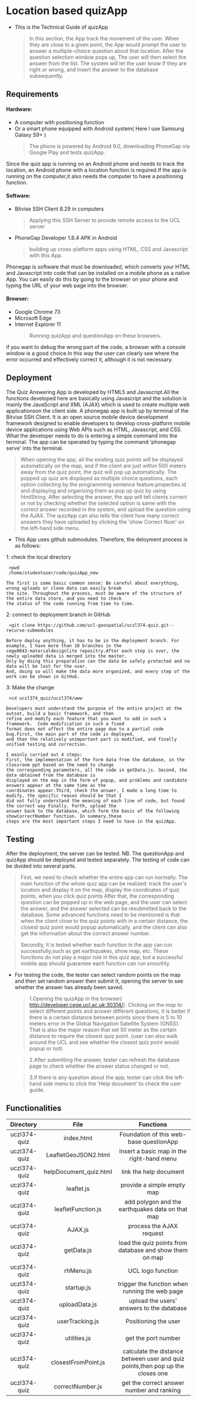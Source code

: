 # Location based quizApp
- This is the Technical Guide of quizApp
	>In this section, the App track the movement of the user. When they are close to a given point, 
	the App would prompt the user to answer a multiple-choice question about that location. After the 
	question selection window pops up, The user will then select the answer from the list. The system
	will let the user know if they are right or wrong, and insert the answer to the database subsequently.

## Requirements
#### Hardware: 	

- A computer with positioning function 
- Or a smart phone equipped with Android system( Here I use Samsung Galaxy S9+ )
	 >The phone is powered by Android 9.0, downloading PhoneGap via Google Play and tests quizApp.

Since the quiz app is running on an Android phone and needs to track the location, an Android phone with a location
 function is required.If the app is running on the computer,it also needs the computer to have a positioning function.

#### Software:
- Bitvise SSH Client 8.29 in computers 
	 >Applying this SSH Server to provide remote access to the UCL server
- PhoneGap Developer 1.8.4 APK in Android 
	 >building up cross-platform apps using HTML, CSS and Javascript with this App.
	 
Phonegap is software that must be downloaded, which converts your HTML and Javascript into code that can be installed on a mobile phone as a native App. You can easily do this by going to the browser on your phone and typing the URL of your web page into the browser.

####  Browser: 
- Google Chrome 73 
- Microsoft Edge
- Internet Explorer 11
	>Running quizApp and questionApp on these browsers. 

if you want to debug the wrong part of the code, a browser with a console window is a good choice.In this way the user can clearly see where the error occurred and effectively correct it, although it is not necessary.

## Deployment
The Quiz Answering App is developed by HTML5 and Javascript.All the functions developed here are basically using Javascript and the solution 
is mainly the JavaScript and XML (AJAX) which is used  to create multiple web applicationson the client side.  A phonegap app is built up
 by terminal of the Bitvise SSH Client. It is an open source mobile device development framework designed to enable developers to develop 
 cross-platform mobile device applications using Web APIs such as HTML, Javascript, and CSS. What the developer needs to do is entering a simple command into
the terminal. The app can be operated by typing the command 'phonegap serve' into the terminal.
>When opening the app, all the existing quiz points will be displayed automatically on the map, and if the client are just within 500 meters away from
 the quiz point, the quiz will pop up automatically. The popped up quiz are displayed as multiple choice questions, each option collecting by the 
 programming sentence feature.properties.id and displaying and organizing them as pop up quiz by using htmlString. After selecting the answer,
 the app will tell clients correct or not by checking whether the selected option is same with the correct answer recorded in the system, 
 and upload the question using the AJAX. The quizApp can also tells the client how many correct answers they have uploaded by clicking the 'show Correct Num' on the 
 left-hand side menu.
 
 - This App uses github submodules. Therefore, the deloyment process is as follows:
 
 1: check the local directory
	
	 >pwd
	 /home/studentuser/code/quizApp_new

	The first is some basic common sense: Be careful about everything, wrong uploads or clone data can easily break 
	the site. Throughout the process, must be aware of the structure of the entire data store, and you need to check
	the status of the code running from time to time.
	
2: connect to deployment branch in GitHub
	
	 >git clone https://github.com/ucl-geospatial/uczl374-quiz.git--recurse-submodules
	
	Before deploy anything, it has to be in the deployment branch. For example, I have more than 10 branches in the 
	cege0043-materialdesignlite repositry.After each step is over, the newly uploaded data is merged into the master.
	Only by doing this preparation can the data be safely protected and no data will be lost for the user. 
	And, doing so will make the data more organized, and every step of the work can be shown in GitHub.
	
3: Make the change

	 >cd uczl374_quiz/uczl374/www
	
	Developers must understand the purpose of the entire project at the outset, build a basic framework, and then 
	refine and modify each feature that you want to add in such a framework.  Code modification in such a fixed 
	format does not affect the entire page due to a partial code bug.First, the main part of the code is deployed,
	and then the relatively unimportant part is modified, and finally unified testing and correction.
	
	I mainly carried out 4 steps:
	First, the implementation of the form data from the database, in the classroom ppt based on the need to change 
	the corresponding parameters, all the code in getData.js. Second, the data obtained from the database is 
	displayed on the map in the form of popup, and problems and candidate answers appear at the same time as the 
	coordinates appear.Third, check the answer, I made a long time to modify, the specific reason should be that I 
	did not fully understand the meaning of each line of code, but found the correct way Finally. Forth, upload the 
	answer back to the database, which form the basis of the following showCorrectNumber function. In summary,these
	steps are the most important steps I need to have in the quizApp.
		
## Testing 
After the deployment, the server can be tested. NB. The questionApp and quizApp should be deployed and tested separately.
The testing of code can be divided into several parts. 
>First, we need to check whether the entire app can run normally. The main function of the whole quiz app can be realized: track the user's location and display it on the map, display
 the coordinates of quiz points, when you click quiz points After that, the corresponding question can be popped up in the
 web page, and the user can select the answer, and the answer selected can be resubmitted back to the database. Some advanced functions
 need to be mentioned is that when the client close to the quiz points with in a certain distance, the closest quiz point would popup automatically,
and the client can also get the information about the correct answer number.

>Secondly, it is tested whether each function in the app can run successfully,such as get earthquakes, show map, etc. These functions do not play a major role in this quiz app, but a successful mobile app 
should guarantee each function can run smoothly.
		
- For testing the code, the tester can select random points on the map and then set random answer then submit it, opening the server to see whether the answer has already been saved.
	 >1.Opening the quizApp in the browser( http://developer.cege.ucl.ac.uk:30314/). Clicking on the map to select different points and answer different questions, it is better if there is a certain distance between
	 points since there is 5 to 10 meters error in the Global Navigation Satellite System (GNSS). That is also the major reason that set 50 meter as the certain distance to require the closest quiz point.
	(user can also walk around the UCL and see whether the closest quiz point would popup or not)
	 
	 >2.After submitting the answer, tester can refresh the database page to check whether the answer status changed or not.

	 >3.If there is any question about the app, tester can click the left-hand side menu to click the 'Help document' to check the user guide.	

 ## Functionalities
| Directory  |  File  | Functions  |
| :------------: | :------------: | :------------: |
|uczl374-quiz |index.html| Foundation of this web-base questionApp|
|uczl374-quiz |LeafletGeoJSON2.html|Insert a basic map in the right-hand menu|
|uczl374-quiz  |helpDocument_quiz.html| link the help document|	 
|uczl374-quiz  |leaflet.js| provide a simple empty map|	
|uczl374-quiz  |leafletFunction.js| add polygon and the earthquakes data on that map|	
|uczl374-quiz  |AJAX.js| process the AJAX request|	
|uczl374-quiz  |getData.js| load the quiz points from database and show them on map|	
|uczl374-quiz  |rhMenu.js| UCL logo function|	
|uczl374-quiz |startup.js| trigger the function when running the web page |	
|uczl374-quiz  |uploadData.js| upload the users' answers to the database|	
|uczl374-quiz  |userTracking.js| Positioning the user|	
|uczl374-quiz |utilities.js| get the port number|	
|uczl374-quiz |closestFromPoint.js| calculate the distance between user and quiz points,then pop up the closes one|	
|uczl374-quiz |correctNumber.js| get the correct answer number and ranking|	
		
